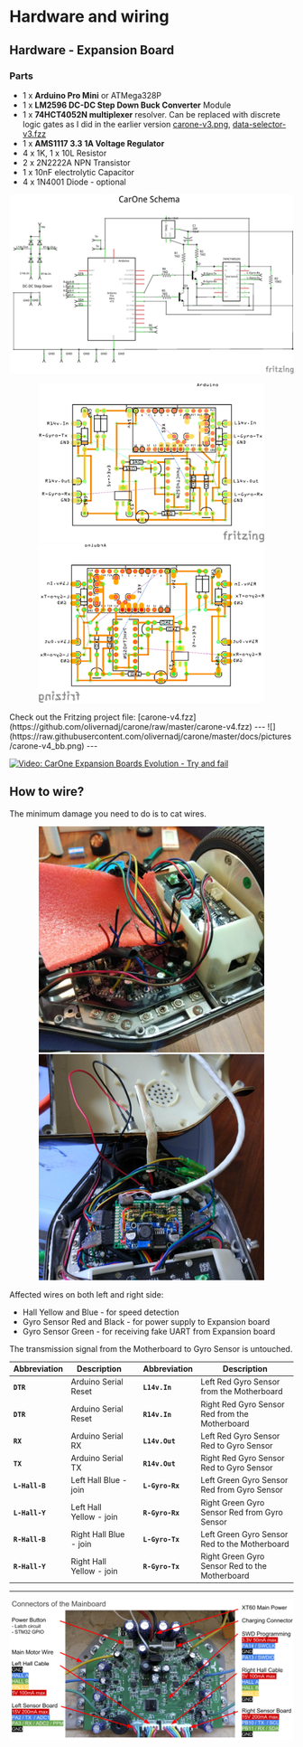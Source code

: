 # Hardware and wiring

## Hardware - Expansion Board

### Parts
- 1 x **Arduino Pro Mini** or ATMega328P
- 1 x **LM2596 DC-DC Step Down Buck Converter** Module
- 1 x **74HCT4052N multiplexer** resolver. Can be replaced with discrete logic gates as I did in the earlier version [carone-v3.png](https://raw.githubusercontent.com/olivernadj/carone/master/docs/pictures/carone-v3.png), [data-selector-v3.fzz](https://github.com/olivernadj/carone/raw/master/data-selector-v3.fzz)
- 1 x **AMS1117 3.3 1A Voltage Regulator**
- 4 x 1K, 1 x 10L Resistor
- 2 x 2N2222A NPN Transistor
- 1 x 10nF electrolytic Capacitor
- 4 x 1N4001 Diode - optional

![](https://raw.githubusercontent.com/olivernadj/carone/master/docs/pictures/carone-v4_schem.png)

<p align="center">
  <img width="400" height="281" src="https://raw.githubusercontent.com/olivernadj/carone/master/docs/pictures/pcb.png">
  <img width="400" height="281" src="https://raw.githubusercontent.com/olivernadj/carone/master/docs/pictures/pcb-back.png">
</p>
Check out the Fritzing project file: [carone-v4.fzz](https://github.com/olivernadj/carone/raw/master/carone-v4.fzz)
---
![](https://raw.githubusercontent.com/olivernadj/carone/master/docs/pictures/carone-v4_bb.png)
---

[![Video: CarOne Expansion Boards Evolution - Try and fail](http://img.youtube.com/vi/8EtJPLyAzEU/0.jpg)](https://youtu.be/8EtJPLyAzEU)


## How to wire?
The minimum damage you need to do is to cat wires.

<p align="center">
  <img width="400" height="400" src="https://raw.githubusercontent.com/olivernadj/carone/master/docs/pictures/cut-the-wires.jpg">
  <img width="400" height="400" src="https://raw.githubusercontent.com/olivernadj/carone/master/docs/pictures/connect-the-wires.jpg">
</p>

Affected wires on both left and right side:
- Hall Yellow and Blue - for speed detection
- Gyro Sensor Red and Black - for power supply to Expansion board
- Gyro Sensor Green - for receiving fake UART from Expansion board

The transmission signal from the Motherboard to Gyro Sensor is untouched.

Abbreviation | Description |  | Abbreviation | Description
--- | --- | --- | --- | ---
**`DTR`** | Arduino Serial Reset | | **`L14v.In`** | Left Red Gyro Sensor from the Motherboard
**`DTR`** | Arduino Serial Reset | | **`R14v.In`** | Right Red Gyro Sensor Red from the Motherboard
**`RX`** | Arduino Serial RX | | **`L14v.Out`** | Left Red Gyro Sensor Red to Gyro Sensor
**`TX`** | Arduino Serial TX | | **`R14v.Out`** | Right Red Gyro Sensor Red to Gyro Sensor
**`L-Hall-B`** | Left Hall Blue - join | | **`L-Gyro-Rx`** | Left Green Gyro Sensor Red from Gyro Sensor
**`L-Hall-Y`** | Left Hall Yellow - join | | **`R-Gyro-Rx`** | Right Green Gyro Sensor Red from Gyro Sensor
**`R-Hall-B`** | Right Hall Blue - join | | **`L-Gyro-Tx`** | Left Green Gyro Sensor Red to the Motherboard
**`R-Hall-Y`** | Right Hall Yellow - join | | **`R-Gyro-Tx`** | Right Green Gyro Sensor Red to the Motherboard

---
![](https://raw.githubusercontent.com/olivernadj/carone/master/docs/pictures/pinout.png)
